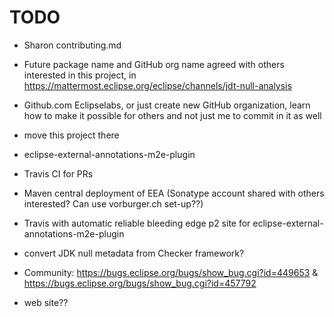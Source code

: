 TODO
====

* Sharon contributing.md

* Future package name and GitHub org name agreed with others interested in this project, in https://mattermost.eclipse.org/eclipse/channels/jdt-null-analysis

* Github.com Eclipselabs, or just create new GitHub organization, learn how to make it possible for others and not just me to commit in it as well

* move this project there

* eclipse-external-annotations-m2e-plugin

* Travis CI for PRs

* Maven central deployment of EEA (Sonatype account shared with others interested? Can use vorburger.ch set-up??)

* Travis with automatic reliable bleeding edge p2 site for eclipse-external-annotations-m2e-plugin

* convert JDK null metadata from Checker framework?

* Community: https://bugs.eclipse.org/bugs/show_bug.cgi?id=449653 & https://bugs.eclipse.org/bugs/show_bug.cgi?id=457792

* web site??
